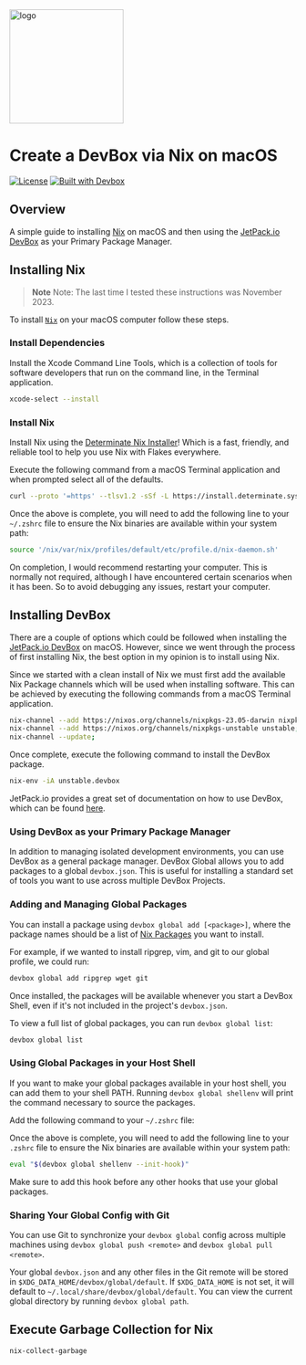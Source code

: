 <img src="https://daiderd.com/nix-darwin/images/nix-darwin.png" width="200px" alt="logo" />

# **Create a DevBox via Nix on macOS**

[![License](https://img.shields.io/github/license/wintermi/nix-macos-devbox)](https://github.com/wintermi/nix-macos-devbox/blob/main/LICENSE)
[![Built with Devbox](https://jetpack.io/img/devbox/shield_moon.svg)](https://jetpack.io/devbox/docs/contributor-quickstart/)

## Overview

A simple guide to installing [Nix](https://nixos.org/) on macOS and then using the [JetPack.io DevBox](https://www.jetpack.io/devbox/) as your Primary Package Manager.

## Installing Nix

> **Note**
> Note: The last time I tested these instructions was November 2023.

To install [`Nix`](https://nixos.org/) on your macOS computer follow these steps.

### Install Dependencies

Install the Xcode Command Line Tools, which is a collection of tools for software developers that run on the command line, in the Terminal application.

```zsh
xcode-select --install
```

### Install Nix

Install Nix using the [Determinate Nix Installer](https://github.com/DeterminateSystems/nix-installer)! Which is a fast, friendly, and reliable tool to help you use Nix with Flakes everywhere.

Execute the following command from a macOS Terminal application and when prompted select all of the defaults.

```zsh
curl --proto '=https' --tlsv1.2 -sSf -L https://install.determinate.systems/nix | sh -s -- install
```

Once the above is complete, you will need to add the following line to your `~/.zshrc` file to ensure the Nix binaries are available within your system path:

```zsh
source '/nix/var/nix/profiles/default/etc/profile.d/nix-daemon.sh'
```

On completion, I would recommend restarting your computer. This is normally not required, although I have encountered certain scenarios when it has been. So to avoid debugging any issues, restart your computer.

## Installing DevBox

There are a couple of options which could be followed when installing the [JetPack.io DevBox](https://www.jetpack.io/devbox/) on macOS. However, since we went through the process of first installing Nix, the best option in my opinion is to install using Nix.

Since we started with a clean install of Nix we must first add the available Nix Package channels which will be used when installing software. This can be achieved by executing the following commands from a macOS Terminal application.

```zsh
nix-channel --add https://nixos.org/channels/nixpkgs-23.05-darwin nixpkgs;
nix-channel --add https://nixos.org/channels/nixpkgs-unstable unstable;
nix-channel --update;
```

Once complete, execute the following command to install the DevBox package.

```zsh
nix-env -iA unstable.devbox
```

JetPack.io provides a great set of documentation on how to use DevBox, which can be found [here](https://www.jetpack.io/devbox/docs/).

### Using DevBox as your Primary Package Manager

In addition to managing isolated development environments, you can use DevBox as a general package manager. DevBox Global allows you to add packages to a global `devbox.json`. This is useful for installing a standard set of tools you want to use across multiple DevBox Projects.

### Adding and Managing Global Packages

You can install a package using `devbox global add [<package>]`, where the package names should be a list of [Nix Packages](https://www.nixhub.io/) you want to install.

For example, if we wanted to install ripgrep, vim, and git to our global profile, we could run:

```zsh
devbox global add ripgrep wget git
```

Once installed, the packages will be available whenever you start a DevBox Shell, even if it's not included in the project's `devbox.json`.

To view a full list of global packages, you can run `devbox global list`:

```zsh
devbox global list
```

### Using Global Packages in your Host Shell

If you want to make your global packages available in your host shell, you can add them to your shell PATH. Running `devbox global shellenv` will print the command necessary to source the packages.

Add the following command to your `~/.zshrc` file:

Once the above is complete, you will need to add the following line to your `.zshrc` file to ensure the Nix binaries are available within your system path:

```zsh
eval "$(devbox global shellenv --init-hook)"
```

Make sure to add this hook before any other hooks that use your global packages.

### Sharing Your Global Config with Git

You can use Git to synchronize your `devbox global` config across multiple machines using `devbox global push <remote>` and `devbox global pull <remote>`.

Your global `devbox.json` and any other files in the Git remote will be stored in `$XDG_DATA_HOME/devbox/global/default`. If `$XDG_DATA_HOME` is not set, it will default to `~/.local/share/devbox/global/default`. You can view the current global directory by running `devbox global path`.

## Execute Garbage Collection for Nix

```zsh
nix-collect-garbage
```
